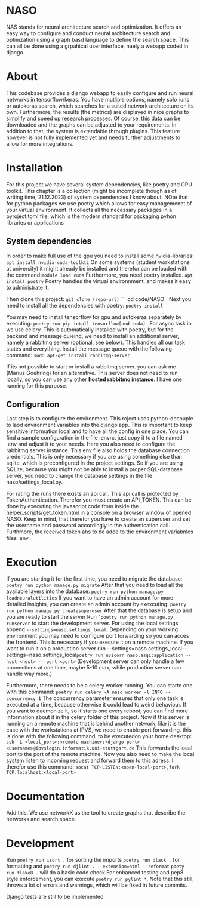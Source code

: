 NASO
===
NAS stands for neural architecture search and optimization. It offers an easy way tp configure and conduct neural architecture search and optimzation using a graph basd language to define the search space. This can all be done using a grpahical user interface, naely a webapp coded in django. 

# About
This codebase provides a django webapp to easily configure and run neural networks in tensorflow/keras. You have mutliple options, namely solo runs or autokeras search, which searches for a suited network architecture on its own. Furthermore, the results (the metrics) are displayed in nice graphs to simplify and speed up research processes. Of course, this data can be downloaded and the graphs can be adjusted to your requirements. In addition to that, the system is extendable through plugins. This feature however is not fully implemented yet and needs further adjustments to allow for more integrations.

# Installation
For this project we have several system dependencies, like poetry and GPU toolkit. This chapter is a collection (might be incomplete though as of writing time, 21.12.2023) of system dependencies I know about.
NOte that for python packages we use poetry which allows for easy managemenet of your virtual environment. It collects all the necessary packages in a pyroject.toml file, which is the modern standard for packaging pyhon libraries or applications

## System dependencies
In order to make full use of the gpu you need to install some nvidia-libraries:
```apt install nvidia-cuda-toolkti```
On some systems (student workstations at university) it might already be installed and therefor can be loaded with the command ```module load cuda```
Furthermore, you need poetry installed.
```apt install poetry```
Poetry handles the virtual environnment, and makes it easy to administrate it.

Then clone this project:
```git clone (repo-url)```
````cd code/NASO``
Next you need to install all the dependencies with poetry:
```poetry install```

You may need to install tensorflow for gpu and autokeras separately by executing:
```poetry run pip intall tensorflow[and-cuda] ```
For async task io we use celery. This is automatically installed with poetry, but for the backend and message quieing, we need to install an additional server, namely a rabbitmq server (optional, see below). This handles all our task states and everything. Install the message queue with the following command:
```sudo apt-get install rabbitmq-server```

If its not possible to start or install a rabbitmq server. you can ask me (Marius Goehring) for an alternative. This server does not need to run locally, so you can use any other **hosted rabbitmq instance**. I have one running for this purpose.

## Configuration

Last step is to configure the environment. This roject uses python-decouple to laod environment variables into the django app. This is important to keep sensitive information local and to have all the config in one place. You can find a sample configuration in the file .envrc. just copy it to a file named .env and adjust it to your needs. Here you also need to configure the rabbitmq server instance. This env file also holds the database connection credentials. This is only necessary if you are using something else than sqlite, which is preconfigured in the project settings. So if you are using SQLite, because you might not be able to install a proper SQL-database server, you need to change the database settings in the file naso/settings_local.py. 

For rating the runs there exists an api call. This api call is protected by TokenAuthentication. Therefor you must create an API_TOKEN. This can be done by executing the javascript code from inside the helper_scripts/get_token.html in a console on a browser window of opened NASO. Keep in mind, that therefor you have to create an superuser and set the username and password accordingly in the authentication call. Furthmore, the received token ahs to be adde to the environment variabnles files .env.

# Execution
If you are starting it for the first time, you need to migrate the database:
```poetry run python manage.py migrate```
After that you need to load all the available layers into the database:
```poetry run python manage.py loadneuralutilities```
If you want to have an admin account for more detailed insights, you can create an admin account by exexcuting:
```poetry run python manage.py createsuperuser```
After that the database is setup and you are ready to start the server
Run
```´poetry run python manage.py runserver```
to start the development server. For using the local settings append ```--settings=naso.settings_local```. Depending on your working environment you may need to configure port forwarding so you can acces the frontend. This is necessary if you execute it on a remote machine. If you want to run it on a production server run 
--settings=naso.settings_local--settings=naso.settings_local```poetry run uvicorn naso.asgi:application --host <host> ---port <port>```
(Development server can only handle a few connections at one time, maybe 5-10 max, while production server can handle way more.)

Furthermore, there needs to be a celery worker running. You can starte one with this command: 
```poetry run celery -A naso worker -l INFO --concurrency 1```
The concurrency parameter ensures that only one task is executed at a time, because otherwise it could lead to weird behaviour.
If you want to daemonize it, so it starts one every reboot, you can find  more information about it in the celery folder of this project. Now if this server is running on a remote machine that is behind another network, like it is the case with the workstations at IPVS, we need to enable port forwarding. this is done with the following command, to be executedon your home desktop: 
```ssh -L <local_port>:<remote-machine>:<django-port> <username>@ipvslogin.informatik.uni-stuttgart.de```
This forwards the local port to the port of the remote machine. Now you also need to make the local system listen to incoming request and forward them to this adress. I therefor use this command:
```socat TCP-LISTEN:<open-local-port>,fork TCP:localhost:<local-port>```
# Documentation
Add this. We use networkX as the tool to create graphs that describe the networks and search space.

# Development
Run 
```poetry run isort .``` for sorting the imports
```poetry run black .``` for formatting and 
```poetry run djlint . --extension=html --reformat```
```poety run flake8 .``` will do a basic code check
For enhanced testing and pep8 style enforcement, you can execute ```poetry run pylint *```. Note that this still, throws a lot of errors and warnings, which will be fixed in future commits.

Django tests are still to be implemented.
